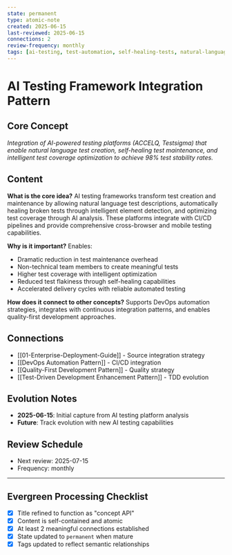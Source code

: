 ```yaml
---
state: permanent
type: atomic-note
created: 2025-06-15
last-reviewed: 2025-06-15
connections: 2
review-frequency: monthly
tags: [ai-testing, test-automation, self-healing-tests, natural-language-testing]
---
```

# AI Testing Framework Integration Pattern

## Core Concept

*Integration of AI-powered testing platforms (ACCELQ, Testsigma) that enable natural language test creation, self-healing test maintenance, and intelligent test coverage optimization to achieve 98% test stability rates.*

## Content

**What is the core idea?**
AI testing frameworks transform test creation and maintenance by allowing natural language test descriptions, automatically healing broken tests through intelligent element detection, and optimizing test coverage through AI analysis. These platforms integrate with CI/CD pipelines and provide comprehensive cross-browser and mobile testing capabilities.

**Why is it important?**
Enables:
- Dramatic reduction in test maintenance overhead
- Non-technical team members to create meaningful tests
- Higher test coverage with intelligent optimization
- Reduced test flakiness through self-healing capabilities
- Accelerated delivery cycles with reliable automated testing

**How does it connect to other concepts?**
Supports DevOps automation strategies, integrates with continuous integration patterns, and enables quality-first development approaches.

## Connections

- [[01-Enterprise-Deployment-Guide]] - Source integration strategy
- [[DevOps Automation Pattern]] - CI/CD integration
- [[Quality-First Development Pattern]] - Quality strategy
- [[Test-Driven Development Enhancement Pattern]] - TDD evolution

## Evolution Notes

- **2025-06-15**: Initial capture from AI testing platform analysis
- **Future**: Track evolution with new AI testing capabilities

## Review Schedule

- Next review: 2025-07-15
- Frequency: monthly

---

## Evergreen Processing Checklist

- [x] Title refined to function as "concept API"
- [x] Content is self-contained and atomic
- [x] At least 2 meaningful connections established
- [x] State updated to `permanent` when mature
- [x] Tags updated to reflect semantic relationships